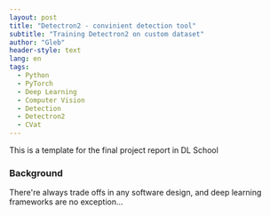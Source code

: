 ```yaml
---
layout: post
title: "Detectron2 - convinient detection tool"
subtitle: "Training Detectron2 on custom dataset"
author: "Gleb"
header-style: text
lang: en
tags:
  - Python
  - PyTorch
  - Deep Learning
  - Computer Vision
  - Detection
  - Detectron2
  - CVat
---
```


This is a template for the final project report in DL School

### Background

There're always trade offs in any software design, and deep learning frameworks are no exception...

